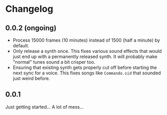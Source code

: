 # Changelog

## 0.0.2 (ongoing)
* Process 15000 frames (10 minutes) instead of 1500 (half a minute) by default.
* Only release a synth once. This fixes various sound effects that would just end up with a
  permanently released synth. It will probably make "normal" tunes sound a bit crisper too.
* Ensuring that existing synth gets properly cut off before starting the next sync for a voice.
  This fixes songs like `Commando.sid` that sounded just weird before.

## 0.0.1
Just getting started... A lot of mess...